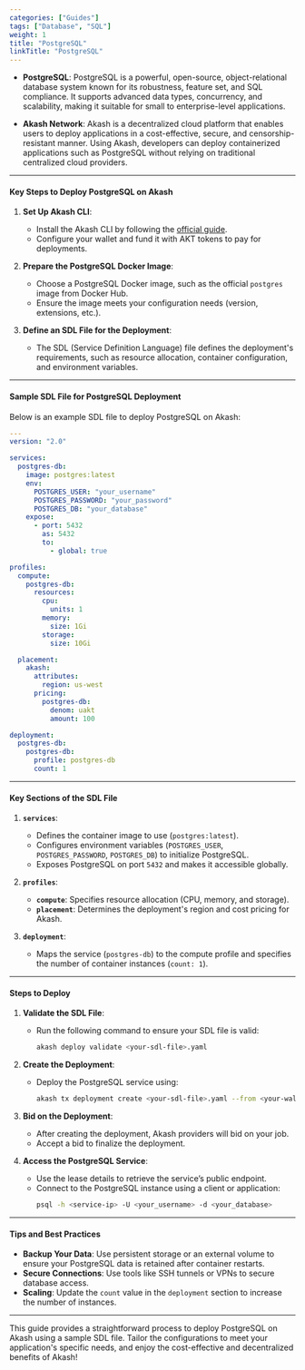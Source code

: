 ```yaml
---
categories: ["Guides"]
tags: ["Database", "SQL"]
weight: 1
title: "PostgreSQL"
linkTitle: "PostgreSQL"
---
```

- **PostgreSQL**: PostgreSQL is a powerful, open-source, object-relational database system known for its robustness, feature set, and SQL compliance. It supports advanced data types, concurrency, and scalability, making it suitable for small to enterprise-level applications.
  
- **Akash Network**: Akash is a decentralized cloud platform that enables users to deploy applications in a cost-effective, secure, and censorship-resistant manner. Using Akash, developers can deploy containerized applications such as PostgreSQL without relying on traditional centralized cloud providers.

---

#### **Key Steps to Deploy PostgreSQL on Akash**

1. **Set Up Akash CLI**:
   - Install the Akash CLI by following the [official guide](https://docs.akash.network/).
   - Configure your wallet and fund it with AKT tokens to pay for deployments.

2. **Prepare the PostgreSQL Docker Image**:
   - Choose a PostgreSQL Docker image, such as the official `postgres` image from Docker Hub.
   - Ensure the image meets your configuration needs (version, extensions, etc.).

3. **Define an SDL File for the Deployment**:
   - The SDL (Service Definition Language) file defines the deployment's requirements, such as resource allocation, container configuration, and environment variables.

---

#### **Sample SDL File for PostgreSQL Deployment**

Below is an example SDL file to deploy PostgreSQL on Akash:

```yaml
---
version: "2.0"

services:
  postgres-db:
    image: postgres:latest
    env:
      POSTGRES_USER: "your_username"
      POSTGRES_PASSWORD: "your_password"
      POSTGRES_DB: "your_database"
    expose:
      - port: 5432
        as: 5432
        to:
          - global: true

profiles:
  compute:
    postgres-db:
      resources:
        cpu:
          units: 1
        memory:
          size: 1Gi
        storage:
          size: 10Gi

  placement:
    akash:
      attributes:
        region: us-west
      pricing:
        postgres-db:
          denom: uakt
          amount: 100

deployment:
  postgres-db:
    postgres-db:
      profile: postgres-db
      count: 1
```

---

#### **Key Sections of the SDL File**

1. **`services`**:
   - Defines the container image to use (`postgres:latest`).
   - Configures environment variables (`POSTGRES_USER`, `POSTGRES_PASSWORD`, `POSTGRES_DB`) to initialize PostgreSQL.
   - Exposes PostgreSQL on port `5432` and makes it accessible globally.

2. **`profiles`**:
   - **`compute`**: Specifies resource allocation (CPU, memory, and storage).
   - **`placement`**: Determines the deployment's region and cost pricing for Akash.

3. **`deployment`**:
   - Maps the service (`postgres-db`) to the compute profile and specifies the number of container instances (`count: 1`).

---

#### **Steps to Deploy**

1. **Validate the SDL File**:
   - Run the following command to ensure your SDL file is valid:
     ```bash
     akash deploy validate <your-sdl-file>.yaml
     ```

2. **Create the Deployment**:
   - Deploy the PostgreSQL service using:
     ```bash
     akash tx deployment create <your-sdl-file>.yaml --from <your-wallet>
     ```

3. **Bid on the Deployment**:
   - After creating the deployment, Akash providers will bid on your job.
   - Accept a bid to finalize the deployment.

4. **Access the PostgreSQL Service**:
   - Use the lease details to retrieve the service’s public endpoint.
   - Connect to the PostgreSQL instance using a client or application:
     ```bash
     psql -h <service-ip> -U <your_username> -d <your_database>
     ```

---

#### **Tips and Best Practices**

- **Backup Your Data**: Use persistent storage or an external volume to ensure your PostgreSQL data is retained after container restarts.
- **Secure Connections**: Use tools like SSH tunnels or VPNs to secure database access.
- **Scaling**: Update the `count` value in the `deployment` section to increase the number of instances.

---

This guide provides a straightforward process to deploy PostgreSQL on Akash using a sample SDL file. Tailor the configurations to meet your application's specific needs, and enjoy the cost-effective and decentralized benefits of Akash!